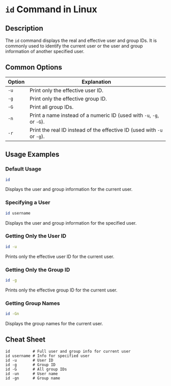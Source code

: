# `id` Command in Linux

## Description

The `id` command displays the real and effective user and group IDs. It is commonly used to identify the current user or the user and group information of another specified user.

## Common Options

| Option    | Explanation                                          |
|-----------|------------------------------------------------------|
| `-u`      | Print only the effective user ID.                    |
| `-g`      | Print only the effective group ID.                   |
| `-G`      | Print all group IDs.                                 |
| `-n`      | Print a name instead of a numeric ID (used with `-u`, `-g`, or `-G`). |
| `-r`      | Print the real ID instead of the effective ID (used with `-u` or `-g`). |

## Usage Examples

### Default Usage

```bash
id
```
Displays the user and group information for the current user.

### Specifying a User

```bash
id username
```
Displays the user and group information for the specified user.

### Getting Only the User ID

```bash
id -u
```
Prints only the effective user ID for the current user.

### Getting Only the Group ID

```bash
id -g
```
Prints only the effective group ID for the current user.

### Getting Group Names

```bash
id -Gn
```
Displays the group names for the current user.

## Cheat Sheet

```plaintext
id          # Full user and group info for current user
id username # Info for specified user
id -u       # User ID
id -g       # Group ID
id -G       # All group IDs
id -un      # User name
id -gn      # Group name
```
